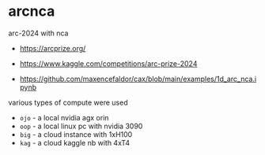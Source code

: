 # arcnca

arc-2024 with nca

- https://arcprize.org/
- https://www.kaggle.com/competitions/arc-prize-2024

- https://github.com/maxencefaldor/cax/blob/main/examples/1d_arc_nca.ipynb


various types of compute were used

- `ojo` - a local nvidia agx orin
- `oop` - a local linux pc with nvidia 3090
- `big` - a cloud instance with 1xH100
- `kag` - a cloud kaggle nb with 4xT4